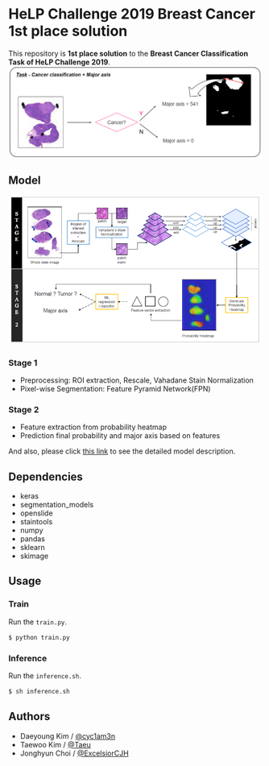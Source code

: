 # HeLP Challenge 2019 Breast Cancer 1st place solution

This repository is **1st place solution** to the **Breast Cancer Classification Task of HeLP Challenge 2019**.  
![task_description](./assets/task_description.png)


## Model
![model_description](./assets/model_description.png)
### Stage 1
- Preprocessing: ROI extraction, Rescale, Vahadane Stain Normalization
- Pixel-wise Segmentation: Feature Pyramid Network(FPN)
### Stage 2
- Feature extraction from probability heatmap
- Prediction final probability and major axis based on features

And also, please click [this link](./assets/slide.pdf) to see the detailed model description.

## Dependencies
- keras
- segmentation_models
- openslide
- staintools
- numpy
- pandas
- sklearn
- skimage

## Usage
### Train
Run the `train.py`.  
```bash
$ python train.py
```
### Inference
Run the `inference.sh`.
```bash
$ sh inference.sh
```

## Authors
- Daeyoung Kim / [@cyc1am3n](https://github.com/cyc1am3n)  
- Taewoo Kim / [@Taeu](https://github.com/Taeu)  
- Jonghyun Choi / [@ExcelsiorCJH](https://github.com/ExcelsiorCJH)